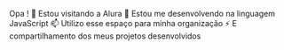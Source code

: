 Opa !
🔭 Estou visitando a Alura
🌱 Estou me desenvolvendo na linguagem JavaScript
📫 Utilizo esse espaço para minha organização
⚡ E compartilhamento dos meus projetos desenvolvidos
